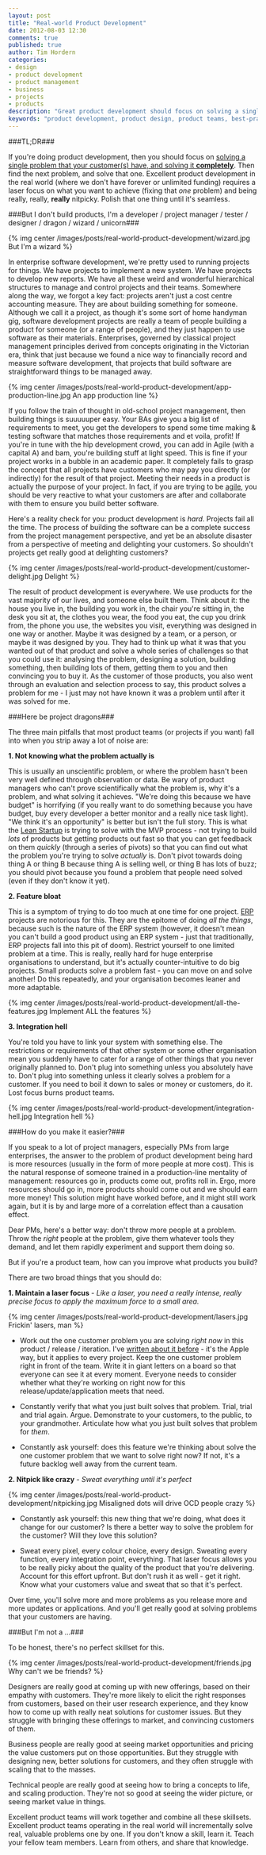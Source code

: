 ```yaml
---
layout: post
title: "Real-world Product Development"
date: 2012-08-03 12:30
comments: true
published: true
author: Tim Hordern
categories:
- design
- product development
- product management
- business
- projects
- products
description: "Great product development should focus on solving a single problem that your customer(s) have and solving it completely. Have a laser focus on what you want to achieve and be really nitpicky. Polish that one thing until it's seamless."
keywords: "product development, product design, product teams, best-practice product development, world class product development, best product development, agile product development, Apple way, solve customer problems"
---
```


###TL;DR###

If you're doing product development, then you should focus on [solving a single problem that your customer(s) have, and solving it **completely**](http://timhordern.com/fix-one-problem-and-fix-it-completely/). Then find the next problem, and solve that one. Excellent product development in the real world (where we don't have forever or unlimited funding) requires a laser focus on what you want to achieve (fixing that *one* problem) and being really, really, **really** nitpicky. Polish that one thing until it's seamless.

###But I don't build products, I'm a developer / project manager / tester / designer / dragon / wizard / unicorn###

{% img center /images/posts/real-world-product-development/wizard.jpg But I'm a wizard %}

In enterprise software development, we're pretty used to running projects for things. We have projects to implement a new system. We have projects to develop new reports. We have all these weird and wonderful hierarchical structures to manage and control projects and their teams. Somewhere along the way, we forgot a key fact: projects aren't just a cost centre accounting measure. They are about building something for someone. Although we call it a project, as though it's some sort of home handyman gig, software development projects are really a team of people building a product for someone (or a range of people), and they just happen to use software as their materials. Enterprises, governed by classical project management principles derived from concepts originating in the Victorian era, think that just because we found a nice way to financially record and measure software development, that projects that build software are straightforward things to be managed away.

{% img center /images/posts/real-world-product-development/app-production-line.jpg An app production line %}

If you follow the train of thought in old-school project management, then building things is suuuuuper easy. Your BAs give you a big list of requirements to meet, you get the developers to spend some time making & testing software that matches those requirements and et voila, profit! If you're in tune with the hip development crowd, you can add in Agile (with a capital A) and bam, you're building stuff at light speed. This is fine if your project works in a bubble in an academic paper. It completely fails to grasp the concept that all projects have customers who may pay you directly (or indirectly) for the result of that project. Meeting their needs in a product is actually the purpose of your project. In fact, if you are trying to be [agile](http://www.agilemanifesto.org), you should be very reactive to what your customers are after and collaborate with them to ensure you build better software.

Here's a reality check for you: product development is *hard*. Projects fail all the time. The process of building the software can be a complete success from the project management perspective, and yet be an absolute disaster from a perspective of meeting and delighting your customers. So shouldn't projects get really good at delighting customers?

{% img center /images/posts/real-world-product-development/customer-delight.jpg Delight %}

The result of product development is everywhere. We use products for the vast majority of our lives, and someone else built them. Think about it: the house you live in, the building you work in, the chair you're sitting in, the desk you sit at, the clothes you wear, the food you eat, the cup you drink from, the phone you use, the websites you visit, everything was designed in one way or another. Maybe it was designed by a team, or a person, or maybe it was designed by you. They had to think up what it was that you wanted out of that product and solve a whole series of challenges so that you could use it: analysing the problem, designing a solution, building something, then building lots of them, getting them to you and then convincing you to buy it. As the customer of those products, you also went through an evaluation and selection process to say, this product solves a problem for me - I just may not have known it was a problem until after it was solved for me.

###Here be project dragons###

The three main pitfalls that most product teams (or projects if you want) fall into when you strip away a lot of noise are:

**1. Not knowing what the problem actually is**

This is usually an unscientific problem, or where the problem hasn't been very well defined through observation or data. Be wary of product managers who can't prove scientifically what the problem is, why it's a problem, and what solving it achieves. "We're doing this because we have budget" is horrifying (if you really want to do something because you have budget, buy every developer a better monitor and a really nice task light). "We think it's an opportunity" is better but isn't the full story. This is what the [Lean Startup](http://theleanstartup.com/) is trying to solve with the MVP process - not trying to build *lots* of products but getting products out fast so that you can get feedback on them *quickly* (through a series of pivots) so that you can find out what the problem you're trying to solve *actually* is. Don't pivot towards doing thing A or thing B because thing A is selling well, or thing B has lots of buzz; you should pivot because you found a problem that people need solved (even if they don't know it yet).

**2. Feature bloat**

This is a symptom of trying to do too much at one time for one project. [ERP](http://en.wikipedia.org/wiki/Enterprise_resource_planning) projects are notorious for this. They are the epitome of doing *all the things*, because such is the nature of the ERP system (however, it doesn't mean you can't build a good product using an ERP system - just that traditionally, ERP projects fall into this pit of doom). Restrict yourself to one limited problem at a time. This is really, really hard for huge enterprise organisations to understand, but it's actually counter-intuitive to do big projects. Small products solve a  problem fast - you can move on and solve another! Do this repeatedly, and your organisation becomes leaner and more adaptable.

{% img center /images/posts/real-world-product-development/all-the-features.jpg Implement ALL the features %}

**3. Integration hell**

You're told you have to link your system with something else. The restrictions or requirements of that other system or some other organisation mean you suddenly have to cater for a range of other things that you never originally planned to. Don't plug into something unless you absolutely have to. Don't plug into something unless it clearly solves a problem for a customer. If you need to boil it down to sales or money or customers, do it. Lost focus burns product teams.

{% img center /images/posts/real-world-product-development/integration-hell.jpg Integration hell %}

###How do you make it easier?###

If you speak to a lot of project managers, especially PMs from large enterprises, the answer to the problem of product development being hard is more resources (usually in the form of more people at more cost). This is the natural response of someone trained in a production-line mentality of management: resources go in, products come out, profits roll in. Ergo, more resources should go in, more products should come out and we should earn more money! This solution might have worked before, and it might still work again, but it is by and large more of a correlation effect than a causation effect.

Dear PMs, here's a better way: don't throw more people at a problem. Throw the *right* people at the problem, give them whatever tools they demand, and let them rapidly experiment and support them doing so.

But if you're a product team, how can you improve what products you build?

There are two broad things that you should do:

**1. Maintain a laser focus** - *Like a laser, you need a really intense, really precise focus to apply the maximum force to a small area.*

{% img center /images/posts/real-world-product-development/lasers.jpg Frickin' lasers, man %}

- Work out the one customer problem you are solving *right now* in this product / release / iteration. I've [written about it before](http://timhordern.com/fix-one-problem-and-fix-it-completely/) - it's the Apple way, but it applies to every project. Keep the one customer problem right in front of the team. Write it in giant letters on a board so that everyone can see it at every moment. Everyone needs to consider whether what they're working on right now for this release/update/application meets that need.

- Constantly verify that what you just built solves that problem. Trial, trial and trial again. Argue. Demonstrate to your customers, to the public, to your grandmother. Articulate how what you just built solves that problem for *them*.

- Constantly ask yourself: does this feature we're thinking about solve the one customer problem that we want to solve right now? If not, it's a future backlog well away from the current team.

**2. Nitpick like crazy** - *Sweat everything until it's perfect*

{% img center /images/posts/real-world-product-development/nitpicking.jpg Misaligned dots will drive OCD people crazy %}

- Constantly ask yourself: this new thing that we're doing, what does it change for our customer? Is there a better way to solve the problem for the customer? Will they love this solution?

- Sweat every pixel, every colour choice, every design. Sweating every function, every integration point, everything. That laser focus allows you to be really picky about the quality of the product that you're delivering. Account for this effort upfront. But don't rush it as well - get it right. Know what your customers value and sweat that so that it's perfect.

Over time, you'll solve more and more problems as you release more and more updates or applications. And you'll get really good at solving problems that your customers are having.

###But I'm not a ...###

To be honest, there's no perfect skillset for this.

{% img center /images/posts/real-world-product-development/friends.jpg Why can't we be friends? %}

Designers are really good at coming up with new offerings, based on their empathy with customers. They're more likely to elicit the right responses from customers, based on their user research experience, and they know how to come up with really neat solutions for customer issues. But they struggle with bringing these offerings to market, and convincing customers of them.

Business people are really good at seeing market opportunities and pricing the value customers put on those opportunities. But they struggle with designing new, better solutions for customers, and they often struggle with scaling that to the masses.

Technical people are really good at seeing how to bring a concepts to life, and scaling production. They're not so good at seeing the wider picture, or seeing market value in things.

Excellent product teams will work together and combine all these skillsets. Excellent product teams operating in the real world will incrementally solve real, valuable problems one by one. If you don't know a skill, learn it. Teach your fellow team members. Learn from others, and share that knowledge.